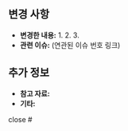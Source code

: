 ## 변경 사항

- **변경한 내용:**
  1.
  2.
  3.
- **관련 이슈:** (연관된 이슈 번호 링크)

## 추가 정보

- **참고 자료:**
- **기타:**

close #
